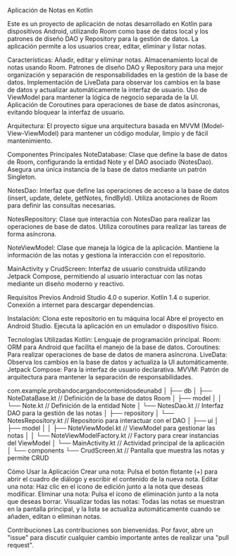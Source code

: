 Aplicación de Notas en Kotlin

Este es un proyecto de aplicación de notas desarrollado en Kotlin para dispositivos Android, utilizando Room como base de datos local y los patrones de diseño DAO y Repository para la gestión de datos. La aplicación permite a los usuarios crear, editar, eliminar y listar notas.

Características:
Añadir, editar y eliminar notas.
Almacenamiento local de notas usando Room.
Patrones de diseño DAO y Repository para una mejor organización y separación de responsabilidades en la gestión de la base de datos.
Implementación de LiveData para observar los cambios en la base de datos y actualizar automáticamente la interfaz de usuario.
Uso de ViewModel para mantener la lógica de negocio separada de la UI.
Aplicación de Coroutines para operaciones de base de datos asíncronas, evitando bloquear la interfaz de usuario.

Arquitectura:
El proyecto sigue una arquitectura basada en MVVM (Model-View-ViewModel) para mantener un código modular, limpio y de fácil mantenimiento.

Componentes Principales
NoteDatabase: Clase que define la base de datos de Room, configurando la entidad Note y el DAO asociado (NotesDao). Asegura una única instancia de la base de datos mediante un patrón Singleton.

NotesDao: Interfaz que define las operaciones de acceso a la base de datos (insert, update, delete, getNotes, findById). Utiliza anotaciones de Room para definir las consultas necesarias.

NotesRepository: Clase que interactúa con NotesDao para realizar las operaciones de base de datos. Utiliza coroutines para realizar las tareas de forma asíncrona.

NoteViewModel: Clase que maneja la lógica de la aplicación. Mantiene la información de las notas y gestiona la interacción con el repositorio.

MainActivity y CrudScreen: Interfaz de usuario construida utilizando Jetpack Compose, permitiendo al usuario interactuar con las notas mediante un diseño moderno y reactivo.

Requisitos Previos
Android Studio 4.0 o superior.
Kotlin 1.4 o superior.
Conexión a internet para descargar dependencias.

Instalación: 
Clona este repositorio en tu máquina local
Abre el proyecto en Android Studio.
Ejecuta la aplicación en un emulador o dispositivo físico.

Tecnologías Utilizadas
Kotlin: Lenguaje de programación principal.
Room: ORM para Android que facilita el manejo de la base de datos.
Coroutines: Para realizar operaciones de base de datos de manera asíncrona.
LiveData: Observa los cambios en la base de datos y actualiza la UI automáticamente.
Jetpack Compose: Para la interfaz de usuario declarativa.
MVVM: Patrón de arquitectura para mantener la separación de responsabilidades.

com.example.probandocargandocontenidosdeunabd
│
├── db
│   ├── NoteDataBase.kt        // Definición de la base de datos Room
│   ├── model
│   │   └── Note.kt            // Definición de la entidad Note
│   └── NotesDao.kt            // Interfaz DAO para la gestión de las notas
│
├── repository
│   └── NotesRepository.kt     // Repositorio para interactuar con el DAO
│
├── ui
│   ├── model
│   │   ├── NoteViewModel.kt       // ViewModel para gestionar las notas
│   │   └── NoteViewModelFactory.kt // Factory para crear instancias del ViewModel
│   └── MainActivity.kt        // Actividad principal de la aplicación
│
└── components
    └── CrudScreen.kt          // Pantalla que muestra las notas y permite CRUD

Cómo Usar la Aplicación
Crear una nota: Pulsa el botón flotante (+) para abrir el cuadro de diálogo y escribir el contenido de la nueva nota.
Editar una nota: Haz clic en el ícono de edición junto a la nota que deseas modificar.
Eliminar una nota: Pulsa el ícono de eliminación junto a la nota que deseas borrar.
Visualizar todas las notas: Todas las notas se muestran en la pantalla principal, y la lista se actualiza automáticamente cuando se añaden, editan o eliminan notas.

Contribuciones
Las contribuciones son bienvenidas. Por favor, abre un "issue" para discutir cualquier cambio importante antes de realizar una "pull request".
